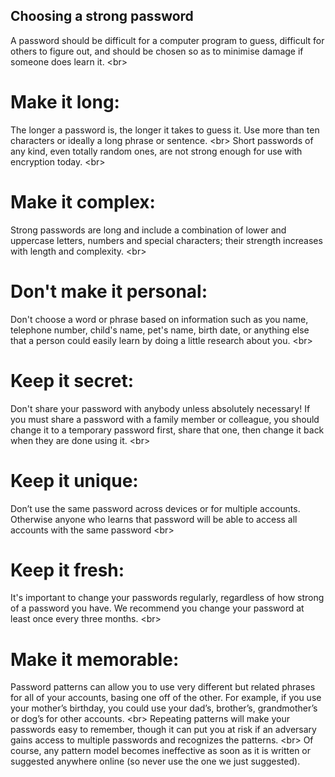 
## Choosing a strong password


A password should be difficult for a computer program to guess, difficult for others to figure out, and should be chosen so as to minimise damage if someone does learn it.
&lt;br&gt;
# Make it long:
The longer a password is, the longer it takes to guess it. Use more than ten characters or ideally a long phrase or sentence.
&lt;br&gt;
Short passwords of any kind, even totally random ones, are not strong enough for use with encryption today.
&lt;br&gt;
# Make it complex:
Strong passwords are long and include a combination of lower and uppercase letters, numbers and special characters; their strength increases with length and complexity.
&lt;br&gt;
# Don&#39;t make it personal:
Don&#39;t choose a word or phrase based on information such as you name, telephone number, child&#39;s name, pet&#39;s name, birth date, or anything else that a person could easily learn by doing a little research about you.
&lt;br&gt;
# Keep it secret:
Don&#39;t share your password with anybody unless absolutely necessary! If you must share a password with a family member or colleague, you should change it to a temporary password first, share that one, then change it back when they are done using it.
&lt;br&gt;
# Keep it unique:
Don’t use the same password across devices or for multiple accounts. Otherwise anyone who learns that password will be able to access all accounts with the same password
&lt;br&gt;
# Keep it fresh:
It&#39;s important to change your passwords regularly, regardless of how strong of a password you have. We recommend you change your password at least once every three months.
&lt;br&gt;
# Make it memorable:
Password patterns can allow you to use very different but related phrases for all of your accounts, basing one off of the other. For example, if you use your mother’s birthday, you could use your dad’s, brother’s, grandmother’s or dog’s for other accounts.
&lt;br&gt;
Repeating patterns will make your passwords easy to remember, though it can put you at risk if an adversary gains access to multiple passwords and recognizes the patterns.
&lt;br&gt;
Of course, any pattern model becomes ineffective as soon as it is written or suggested anywhere online (so never use the one we just suggested).
